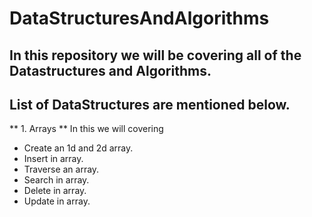 # DataStructuresAndAlgorithms
## In this repository we will be covering all of the Datastructures and Algorithms.

## List of DataStructures are mentioned below.

** 1. Arrays **
In this we will covering 
* Create an 1d and 2d array.
* Insert in array. 
* Traverse an array.
* Search in array.
* Delete in array.
* Update in array.


